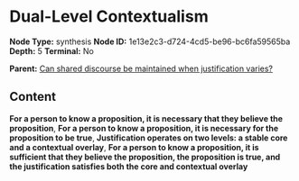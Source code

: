 # Dual-Level Contextualism

**Node Type:** synthesis
**Node ID:** 1e13e2c3-d724-4cd5-be96-bc6fa59565ba
**Depth:** 5
**Terminal:** No

**Parent:** [Can shared discourse be maintained when justification varies?](can-shared-discourse-be-maintained-when-justification-varies-antithesis-b0385e5c-cdc1-4392-b273-2482d7f739aa.md)

## Content

**For a person to know a proposition, it is necessary that they believe the proposition**, **For a person to know a proposition, it is necessary for the proposition to be true**, **Justification operates on two levels: a stable core and a contextual overlay**, **For a person to know a proposition, it is sufficient that they believe the proposition, the proposition is true, and the justification satisfies both the core and contextual overlay**
